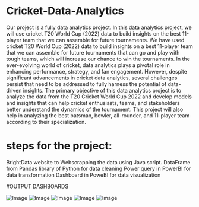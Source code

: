 
# Cricket-Data-Analytics
Our project is a fully data analytics project. In this data analytics project, we will use cricket T20 World Cup (2022) data to build insights on the best 11-player team that we can assemble for future tournaments. 
We have used cricket T20 World Cup (2022) data to build insights on a best 11-player team that we can assemble for future tournaments that can go and play with tough teams, which will increase our chance to win the tournaments. 
In the ever-evolving world of cricket, data analytics plays a pivotal role in enhancing performance, strategy, and fan engagement. However, despite significant advancements in cricket data analytics, several challenges persist that need to be addressed to fully harness the potential of data-driven insights. The primary objective of this data analytics project is to analyze the data from the T20 Cricket World Cup 2022 and develop models and insights that can help cricket enthusiasts, teams, and stakeholders better understand the dynamics of the tournament. This project will also help in analyzing the best batsman, bowler, all-rounder, and 11-player team according to their specialization.
# steps for the project:
BrightData website to Webscrapping the data using Java script.
DataFrame from Pandas library of Python for data cleaning
Power query in PowerBI for data transformation
Dashboard in PoweBI for data visualization

#OUTPUT DASHBOARDS


![Image](https://github.com/user-attachments/assets/4b300ca1-15c9-4912-a1b3-3e0ee66d5a07)
![Image](https://github.com/user-attachments/assets/edb6ecfa-7c0f-4ddd-9a4d-7b2c1148cf29)
![Image](https://github.com/user-attachments/assets/bde64ea4-51e5-4126-bc32-c6debbdaedb9)
![Image](https://github.com/user-attachments/assets/df7a42fe-b71d-4da3-b2b9-5a40575ec9fe)
![Image](https://github.com/user-attachments/assets/cdaa4fa4-72c4-4a5f-98c6-e509bcbfa61a)


